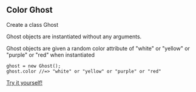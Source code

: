 ## Color Ghost

Create a class Ghost

Ghost objects are instantiated without any arguments.

Ghost objects are given a random color attribute of "white" or "yellow" or "purple" or "red" when instantiated

```
ghost = new Ghost();
ghost.color //=> "white" or "yellow" or "purple" or "red"
```

[Try it yourself!](https://www.codewars.com/kata/53f1015fa9fe02cbda00111a)
